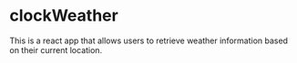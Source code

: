 # clockWeather
This is a react app that allows users to retrieve weather information based on their current location.
